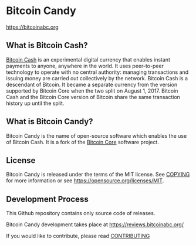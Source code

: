 Bitcoin Candy
===========

https://bitcoinabc.org

What is Bitcoin Cash?
---------------------

[Bitcoin Cash](https://www.bitcoincash.org/) is an experimental digital currency
that enables instant payments to anyone, anywhere in the world. It uses peer-to-peer
technology to operate with no central authority: managing transactions and issuing
money are carried out collectively by the network. Bitcoin Cash is a descendant of
Bitcoin. It became a separate currency from the version supported by Bitcoin Core
when the two split on August 1, 2017. Bitcoin Cash and the Bitcoin Core version of
Bitcoin share the same transaction history up until the split.

What is Bitcoin Candy?
--------------------

Bitcoin Candy is the name of open-source software which enables the use of Bitcoin Cash.
It is a fork of the [Bitcoin Core](https://bitcoincore.org) software project.

License
-------

Bitcoin Candy is released under the terms of the MIT license. See [COPYING](COPYING) for more
information or see https://opensource.org/licenses/MIT.

Development Process
-------------------

This Github repository contains only source code of releases.

Bitcoin Candy development takes place at https://reviews.bitcoinabc.org/

If you would like to contribute, please read [CONTRIBUTING](CONTRIBUTING.md)
